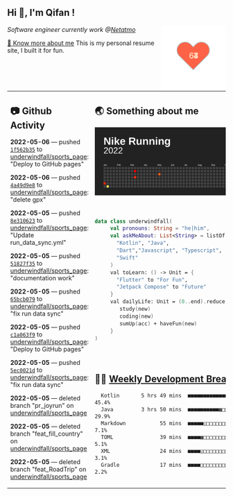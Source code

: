 <h2> Hi 👋, I'm Qifan ! </h2>
<a href="https://github.com/underwindfall/iBeats"><img align="right" width="150px" src="https://raw.githubusercontent.com/underwindfall/iBeats/main/files/heart.svg"/></a>
<p><em>Software engineer currently work @<a href="https://www.netatmo.com">Netatmo</a></em></p>
<p><a href="https://qifanyang.com/resume" target="_blank"> 🔭 Know more about me</a> This is my personal resume site, I built it for fun.</p>
<table><tr><td valign="top" rowspan="2">

 ## 📷 Github Activity
 <!-- githubActivity starts -->
  **2022-05-06** — pushed [`1f562b35`](https://github.com/underwindfall/sports_page/commit/1f562b35234a48836df17f511ada5174aa4f64ba) to [underwindfall/sports_page](https://api.github.com/repos/underwindfall/sports_page): "Deploy to GitHub pages"

  **2022-05-06** — pushed [`4a49d9e8`](https://github.com/underwindfall/sports_page/commit/4a49d9e82bd8c2cd49001c5a1fb39fe024682a79) to [underwindfall/sports_page](https://api.github.com/repos/underwindfall/sports_page): "delete gpx"

  **2022-05-05** — pushed [`8e310623`](https://github.com/underwindfall/sports_page/commit/8e310623e4441f0dfe6d7b99515d42d8d3276787) to [underwindfall/sports_page](https://api.github.com/repos/underwindfall/sports_page): "Update run_data_sync.yml"

  **2022-05-05** — pushed [`51827f35`](https://github.com/underwindfall/sports_page/commit/51827f352d7addf9482b6405a57fb183dabd2719) to [underwindfall/sports_page](https://api.github.com/repos/underwindfall/sports_page): "documentation work"

  **2022-05-05** — pushed [`65bcb079`](https://github.com/underwindfall/sports_page/commit/65bcb07988ac44b283ea39aef9f14dbfc01eea26) to [underwindfall/sports_page](https://api.github.com/repos/underwindfall/sports_page): "fix run data sync"

  **2022-05-05** — pushed [`c1a063f9`](https://github.com/underwindfall/sports_page/commit/c1a063f93b6c10a20aac956c6f91186660d1f7ee) to [underwindfall/sports_page](https://api.github.com/repos/underwindfall/sports_page): "Deploy to GitHub pages"

  **2022-05-05** — pushed [`5ec0021d`](https://github.com/underwindfall/sports_page/commit/5ec0021d50132d8dd00a581fa08d48692fb95e75) to [underwindfall/sports_page](https://api.github.com/repos/underwindfall/sports_page): "fix run data sync"

  **2022-05-05** — deleted branch "pr_joyrun" on [underwindfall/sports_page](https://api.github.com/repos/underwindfall/sports_page)

  **2022-05-05** — deleted branch "feat_fill_country" on [underwindfall/sports_page](https://api.github.com/repos/underwindfall/sports_page)

  **2022-05-05** — deleted branch "feat_RoadTrip" on [underwindfall/sports_page](https://api.github.com/repos/underwindfall/sports_page)
 <!-- githubActivity ends -->
 </td><td valign="top">

 ## 🌏 Something about me
 <!-- profile starts -->
 <a href="https://github.com/underwindfall" width="100%">
   <img src="https://github.com/underwindfall/GitHubPoster/blob/main/examples/nike.svg"/>
 </a>
 <br/>
 <br/>
 <br/>

 ```kotlin
 data class underwindfall(
      val pronouns: String = "he|him",
      val askMeAbout: List<String> = listOf(
        "Kotlin", "Java",
        "Dart","Javascript", "Typescript",
        "Swift"
      )
      val toLearn: () -> Unit = {
        "Flutter" to "For Fun",
        "Jetpack Compose" to "Future"
      }
      val dailyLife: Unit = (0..end).reduce { acc, new ->
         study(new)
         coding(new)
         sumUp(acc) + haveFun(new)
      }
 )
 ```
 <!-- profile ends -->
 </td></tr><tr><td valign="top">

 ## 🏊‍♂️ <a href="https://gist.github.com/underwindfall/377ee88ba1fabd1e93516e48ca9c61eb" target="_blank">Weekly Development Breakdown</a>
  <!-- codeTime starts -->
  ```text
    Kotlin       5 hrs 49 mins  ■■■■■■■■■■■■■■◱□□□□□□□□□  45.4%
    Java         3 hrs 50 mins  ■■■■■■■■■■▦□□□□□□□□□□□□□  29.9%
    Markdown           55 mins  ■■■■■◱□□□□□□□□□□□□□□□□□□   7.1%
    TOML               39 mins  ■■■■▦□□□□□□□□□□□□□□□□□□□   5.1%
    XML                24 mins  ■■■■◱□□□□□□□□□□□□□□□□□□□   3.1%
    Gradle             17 mins  ■■■■□□□□□□□□□□□□□□□□□□□□   2.2%
  ```
  <!-- codeTime starts -->
  </td></tr></table>